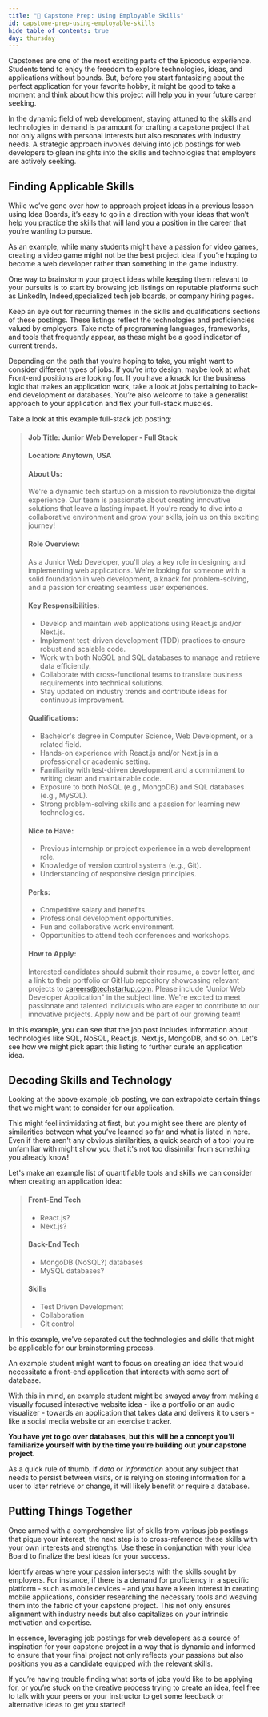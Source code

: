 ```yaml
---
title: "📓 Capstone Prep: Using Employable Skills"
id: capstone-prep-using-employable-skills
hide_table_of_contents: true
day: thursday
---
```


Capstones are one of the most exciting parts of the Epicodus experience. Students tend to enjoy the freedom to explore technologies, ideas, and applications without bounds. But, before you start fantasizing about the perfect application for your favorite hobby, it might be good to take a moment and think about how this project will help you in your future career seeking.

In the dynamic field of web development, staying attuned to the skills and technologies in demand is paramount for crafting a capstone project that not only aligns with personal interests but also resonates with industry needs. A strategic approach involves delving into job postings for web developers to glean insights into the skills and technologies that employers are actively seeking.

## Finding Applicable Skills

While we’ve gone over how to approach project ideas in a previous lesson using Idea Boards, it’s easy to go in a direction with your ideas that won’t help you practice the skills that will land you a position in the career that you’re wanting to pursue. 

As an example, while many students might have a passion for video games, creating a video game might not be the best project idea if you’re hoping to become a web developer rather than something in the game industry.

One way to brainstorm your project ideas while keeping them relevant to your pursuits is to start by browsing job listings on reputable platforms such as LinkedIn, Indeed,specialized tech job boards, or company hiring pages.  

Keep an eye out for recurring themes in the skills and qualifications sections of these postings. These listings reflect the technologies and proficiencies valued by employers. Take note of programming languages, frameworks, and tools that frequently appear, as these might be a good indicator of current trends.

Depending on the path that you’re hoping to take, you might want to consider different types of jobs. If you’re into design, maybe look at what Front-end positions are looking for. If you have a knack for the business logic that makes an application work, take a look at jobs pertaining to back-end development or databases. You’re also welcome to take a generalist approach to your application and flex your full-stack muscles.

Take a look at this example full-stack job posting:

> #### Job Title: Junior Web Developer - Full Stack
> #### Location: Anytown, USA
> #### About Us:
> We're a dynamic tech startup on a mission to revolutionize the digital experience. Our team is passionate about creating innovative solutions that leave a lasting impact. If you're ready to dive into a collaborative environment and grow your skills, join us on this exciting journey!
>
> #### Role Overview:
> As a Junior Web Developer, you'll play a key role in designing and implementing web applications. We're looking for someone with a solid foundation in web development, a knack for problem-solving, and a passion for creating seamless user experiences.
>
> #### Key Responsibilities:
> * Develop and maintain web applications using React.js and/or Next.js.
> * Implement test-driven development (TDD) practices to ensure robust and scalable code.
> * Work with both NoSQL and SQL databases to manage and retrieve data efficiently.
> * Collaborate with cross-functional teams to translate business requirements into technical solutions.
> * Stay updated on industry trends and contribute ideas for continuous improvement.
>
> #### Qualifications:
> * Bachelor's degree in Computer Science, Web Development, or a related field.
> * Hands-on experience with React.js and/or Next.js in a professional or academic setting.
> * Familiarity with test-driven development and a commitment to writing clean and maintainable code.
> * Exposure to both NoSQL (e.g., MongoDB) and SQL databases (e.g., MySQL).
> * Strong problem-solving skills and a passion for learning new technologies.
>
> #### Nice to Have:
> * Previous internship or project experience in a web development role.
> * Knowledge of version control systems (e.g., Git).
> * Understanding of responsive design principles.
>
> #### Perks:
> * Competitive salary and benefits.
> * Professional development opportunities.
> * Fun and collaborative work environment.
> * Opportunities to attend tech conferences and workshops.
>
> #### How to Apply:
> Interested candidates should submit their resume, a cover letter, and a link to their portfolio or GitHub repository showcasing relevant projects to careers@techstartup.com. Please include "Junior Web Developer Application" in the subject line.
> We're excited to meet passionate and talented individuals who are eager to contribute to our innovative projects. Apply now and be part of our growing team!



In this example, you can see that the job post includes information about technologies like SQL, NoSQL, React.js, Next.js, MongoDB, and so on. Let's see how we might pick apart this listing to further curate an application idea.

## Decoding Skills and Technology

Looking at the above example job posting, we can extrapolate certain things that we might want to consider for our application.

This might feel intimidating at first, but you might see there are plenty of similarities between what you’ve learned so far and what is listed in here. Even if there aren't any obvious similarities, a quick search of a tool you're unfamiliar with might show you that it's not too dissimilar from something you already know!

Let's make an example list of quantifiable tools and skills we can consider when creating an application idea:

> #### Front-End Tech
> * React.js?
> * Next.js?
>
> #### Back-End Tech
> * MongoDB (NoSQL?) databases
> * MySQL databases?
>
> #### Skills
> * Test Driven Development
> * Collaboration
> * Git control

In this example, we've separated out the technologies and skills that might be applicable for our brainstorming process.

An example student might want to focus on creating an idea that would necessitate a front-end application that interacts with some sort of database.

With this in mind, an example student might be swayed away from making a visually focused interactive website idea - like a portfolio or an audio visualizer -  towards an application that takes data and delivers it to users - like a social media website or an exercise tracker.

**You have yet to go over databases, but this will be a concept you’ll familiarize yourself with by the time you’re building out your capstone project.**

As a quick rule of thumb, if *data* or *information* about any subject that needs to persist between visits, or is relying on storing information for a user to later retrieve or change, it will likely benefit or require a database.

## Putting Things Together

Once armed with a comprehensive list of skills from various job postings that pique your interest, the next step is to cross-reference these skills with your own interests and strengths. Use these in conjunction with your Idea Board to finalize the best ideas for your success.

Identify areas where your passion intersects with the skills sought by employers. For instance, if there is a demand for proficiency in a specific platform - such as mobile devices - and you have a keen interest in creating mobile applications, consider researching the necessary tools and weaving them into the fabric of your capstone project. This not only ensures alignment with industry needs but also capitalizes on your intrinsic motivation and expertise.

In essence, leveraging job postings for web developers as a source of inspiration for your capstone project in a way that is dynamic and informed to ensure that your final project not only reflects your passions but also positions you as a candidate equipped with the relevant skills.

If you’re having trouble finding what sorts of jobs you’d like to be applying for, or you’re stuck on the creative process trying to create an idea, feel free to talk with your peers or your instructor to get some feedback or alternative ideas to get you started! 

